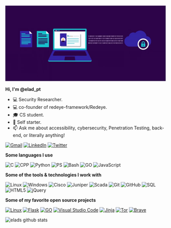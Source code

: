 ![Header](https://github.com/Sh3lldor/Sh3lldor/blob/master/cyber.gif)


**Hi, I'm @elad_pt**

-   :computer: Security Researcher.
-   :computer: co-founder of redeye-framework/Redeye.
-   :mortar_board: CS student.
-   :mount_fuji: Self starter.
-   :mailbox: Ask me about accessibility, cybersecurity, Penetration Testing, back-end, or literally anything!

[![Gmail](https://img.shields.io/badge/-GMAIL-D14836?style=for-the-badge&logo=gmail&logoColor=white)](mailto:eladpt7@gmail.com)
[![LinkedIn](https://img.shields.io/badge/-LINKEDIN-0077B5?style=for-the-badge&logo=linkedin&logoColor=white)](https://www.linkedin.com/in/eladpt/)
[![Twitter](https://img.shields.io/badge/-Twitter-0077B5?style=for-the-badge&logo=twitter&logoColor=white)](https://twitter.com/Elad_PT)

**Some languages I use**

![C](https://img.shields.io/badge/-C-000000?style=flat&logo=C)
![CPP](https://img.shields.io/badge/-CPP-000000?style=flat&logo=CPP)
![Python](https://img.shields.io/badge/-Python-000000?style=flat&logo=python)
![PS](https://img.shields.io/badge/Powershell-v6.0-blue)
![Bash](https://img.shields.io/badge/Bash-blue)
![GO](https://img.shields.io/badge/GO-blue)
![JavaScript](https://img.shields.io/badge/-JavaScript-000000?style=flat&logo=javascript)

**Some of the tools & technologies I work with**

![Linux](https://img.shields.io/badge/-Linux-000000?style=flat&logo=linux&logoColor=FCC624)
![Windows](https://img.shields.io/badge/Windows-red)
![Cisco](https://img.shields.io/badge/Cisco-blue)
![Juniper](https://img.shields.io/badge/Juniper-green)
![Scada](https://img.shields.io/badge/Scada-purple)
![Git](https://img.shields.io/badge/-Git-000000?style=flat&logo=git&logoColor=F05032)
![GitHub](https://img.shields.io/badge/-GitHub-000000?style=flat&logo=github&logoColor=FFFFFF)
![SQL](https://img.shields.io/badge/-SQL-000000?style=flat&logo=MySQL)
![HTML5](https://img.shields.io/badge/-HTML5-000000?style=flat&logo=HTML5)
![jQuery](https://img.shields.io/badge/-jQuery-000000?style=flat&logo=jQuery&logoColor=0769AD)


**Some of my favorite open source projects**

[![Linux](https://img.shields.io/badge/Linux-blue)](https://github.com/torvalds/linux)
[![Flask](https://img.shields.io/badge/flask-v1.1.1-blue)](https://github.com/pallets/flask)
[![GO](https://img.shields.io/badge/GO-green)](https://github.com/golang/go)
[![Visual Studio Code](https://img.shields.io/badge/-VSCode-000000?style=flat&logo=visual-studio-code&logoColor=007ACC)](https://github.com/microsoft/vscode)
[![Jinja](https://img.shields.io/badge/Jinja-v2.11.2-blue)](https://github.com/pallets/jinja)
[![Tor](https://img.shields.io/badge/-Tor-000000?style=flat&logo=tor&logoColor=7E4798)](https://www.torproject.org/)
[![Brave](https://img.shields.io/badge/Brave-red)](https://github.com/brave/brave-browser)

![elads github stats](https://github-readme-stats.vercel.app/api?username=Sh3lldor&count_private=true&show_icons=true&theme=dracula)
